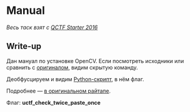 # Manual

*Весь таск взят с [QCTF Starter 2016](https://github.com/HackerDom/qctf-starter-2016/wiki/%D0%9A%D0%BE%D0%BE%D1%80%D0%B4%D0%B8%D0%BD%D0%B0%D1%82%D0%BE%D1%80%D1%8B-II)*

## Write-up

Дан мануал по установке OpenCV. Если посмотреть исходники или сравнить с [оригиналом](https://docs.opencv.org/3.1.0/d7/d9f/tutorial_linux_install.html), видим скрытую команду.

Деобфусцируем и видим [Python-скрипт](payload.py), в нём флаг.

Подробнее — [в оригинальном райтапе](https://github.com/HackerDom/qctf-starter-2016/wiki/%D0%9A%D0%BE%D0%BE%D1%80%D0%B4%D0%B8%D0%BD%D0%B0%D1%82%D0%BE%D1%80%D1%8B-II).

Флаг: **uctf_check_twice_paste_once**

